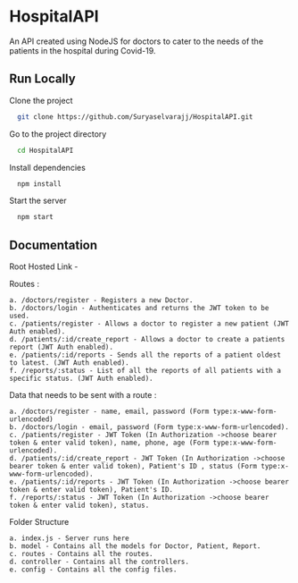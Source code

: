 # HospitalAPI

An API created using NodeJS for doctors to cater to the needs of the patients in the hospital during Covid-19.

## Run Locally

Clone the project

```bash
  git clone https://github.com/Suryaselvarajj/HospitalAPI.git
```

Go to the project directory

```bash
  cd HospitalAPI
```

Install dependencies

```bash
  npm install
```

Start the server

```bash
  npm start
```

## Documentation

Root Hosted Link -

Routes :

    a. /doctors/register - Registers a new Doctor.
    b. /doctors/login - Authenticates and returns the JWT token to be used.
    c. /patients/register - Allows a doctor to register a new patient (JWT Auth enabled).
    d. /patients/:id/create_report - Allows a doctor to create a patients report (JWT Auth enabled).
    e. /patients/:id/reports - Sends all the reports of a patient oldest to latest. (JWT Auth enabled).
    f. /reports/:status - List of all the reports of all patients with a specific status. (JWT Auth enabled).

Data that needs to be sent with a route :

    a. /doctors/register - name, email, password (Form type:x-www-form-urlencoded)
    b. /doctors/login - email, password (Form type:x-www-form-urlencoded).
    c. /patients/register - JWT Token (In Authorization ->choose bearer token & enter valid token), name, phone, age (Form type:x-www-form-urlencoded).
    d. /patients/:id/create_report - JWT Token (In Authorization ->choose bearer token & enter valid token), Patient's ID , status (Form type:x-www-form-urlencoded).
    e. /patients/:id/reports - JWT Token (In Authorization ->choose bearer token & enter valid token), Patient's ID.
    f. /reports/:status - JWT Token (In Authorization ->choose bearer token & enter valid token), status.

Folder Structure

    a. index.js - Server runs here
    b. model - Contains all the models for Doctor, Patient, Report.
    c. routes - Contains all the routes.
    d. controller - Contains all the controllers.
    e. config - Contains all the config files.
